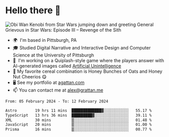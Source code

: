 <!--
**GameDog9988/GameDog9988** is a ✨ _special_ ✨ repository because its `README.md` (this file) appears on your GitHub profile.

Here are some ideas to get you started:

- 🔭 I’m currently working on ...
- 🌱 I’m currently learning ...
- 👯 I’m looking to collaborate on ...
- 🤔 I’m looking for help with ...
- 💬 Ask me about ...
- 📫 How to reach me: ...
- 😄 Pronouns: ...
- ⚡ Fun fact: ...
-->



Hello there 👋
==================================

![Obi Wan Kenobi from Star Wars jumping down and greeting General Grievous in Star Wars: Episode III – Revenge of the Sith](https://github.com/agrattan0820/agrattan0820/assets/51346343/689e56eb-29be-46a5-a079-28ea727b5f7e)


- 🌍  I'm based in Pittsburgh, PA
- 🎓  Studied Digital Narrative and Interactive Design and Computer Science at the University of Pittsburgh
- 👾  I'm working on a Quiplash-style game where the players answer with AI-generated images called [Artificial Unintelligence](https://github.com/agrattan0820/artificial-unintelligence)
- 🥣  My favorite cereal combination is Honey Bunches of Oats and Honey Nut Cheerios 😋
- 🖥️  See my portfolio at [agattan.com](http://agrattan.com/)
- 📫  You can contact me at [alex@grattan.me](mailto:alex@grattan.me)

<!--START_SECTION:waka-->

```txt
From: 05 February 2024 - To: 12 February 2024

Astro        19 hrs 11 mins  █████████████▓░░░░░░░░░░░   55.17 %
TypeScript   13 hrs 36 mins  █████████▓░░░░░░░░░░░░░░░   39.11 %
XML          30 mins         ▒░░░░░░░░░░░░░░░░░░░░░░░░   01.48 %
JavaScript   20 mins         ▒░░░░░░░░░░░░░░░░░░░░░░░░   01.00 %
Prisma       16 mins         ▒░░░░░░░░░░░░░░░░░░░░░░░░   00.77 %
```

<!--END_SECTION:waka-->
